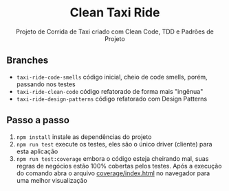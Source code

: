 <h1 align="center">Clean Taxi Ride</h1>

<p align="center">Projeto de Corrida de Taxi criado com Clean Code, TDD e Padrões de Projeto</p>

## Branches

* `taxi-ride-code-smells` código inicial, cheio de code smells, porém, passando nos testes
* `taxi-ride-clean-code` código refatorado de forma mais "ingênua"
* `taxi-ride-design-patterns` código refatorado com Design Patterns

## Passo a passo

1. `npm install` instale as dependências do projeto
2. `npm run test` execute os testes, eles são o único driver (cliente) para esta aplicação
3. `npm run test:coverage` embora o código esteja cheirando mal, suas regras de negócios estão 100% cobertas pelos testes. Após a execução do comando abra o arquivo [coverage/index.html](./coverage/index.html) no navegador para uma melhor visualização
